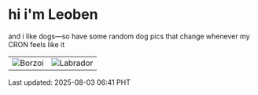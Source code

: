 # hi i'm Leoben

and i like dogs—so have some random dog pics that change whenever my CRON feels like it

|  |  |
|--------|----------|
| ![Borzoi](https://random-dog-vercel.vercel.app/api/random-borzoi?v=1754174498) | ![Labrador](https://random-dog-vercel.vercel.app/api/random-labrador?v=1754174498) |

Last updated: 2025-08-03 06:41 PHT

